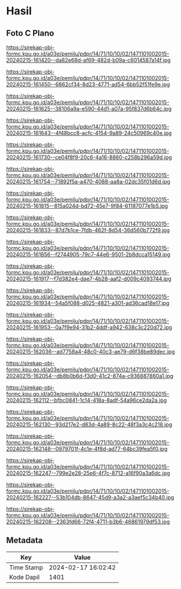 # Hasil

## Foto C Plano

https://sirekap-obj-formc.kpu.go.id/a03e/pemilu/pdpr/14/71/10/10/02/1471101002015-20240215-161420--da82e68d-af69-482d-b09a-c6014587a14f.jpg

https://sirekap-obj-formc.kpu.go.id/a03e/pemilu/pdpr/14/71/10/10/02/1471101002015-20240215-161450--6862cf34-8d23-4771-ad54-6bb52f51fe9e.jpg

https://sirekap-obj-formc.kpu.go.id/a03e/pemilu/pdpr/14/71/10/10/02/1471101002015-20240215-161625--38106a9a-e590-44d1-a07a-95f837d6b64c.jpg

https://sirekap-obj-formc.kpu.go.id/a03e/pemilu/pdpr/14/71/10/10/02/1471101002015-20240215-161643--4f48bcc8-acfc-4154-9a89-24c50969c40e.jpg

https://sirekap-obj-formc.kpu.go.id/a03e/pemilu/pdpr/14/71/10/10/02/1471101002015-20240215-161730--ce04f8f9-20c6-4a16-8860-c258b296a59d.jpg

https://sirekap-obj-formc.kpu.go.id/a03e/pemilu/pdpr/14/71/10/10/02/1471101002015-20240215-161754--71892f5a-a470-4088-aa8a-02dc35f01d6d.jpg

https://sirekap-obj-formc.kpu.go.id/a03e/pemilu/pdpr/14/71/10/10/02/1471101002015-20240215-161815--815a024d-bd72-45e7-9f84-61187077e1b5.jpg

https://sirekap-obj-formc.kpu.go.id/a03e/pemilu/pdpr/14/71/10/10/02/1471101002015-20240215-161833--87d7b1ce-7fdb-462f-8d54-36d560b772f9.jpg

https://sirekap-obj-formc.kpu.go.id/a03e/pemilu/pdpr/14/71/10/10/02/1471101002015-20240215-161856--f2744905-79c7-44e6-9501-2b8dcca15149.jpg

https://sirekap-obj-formc.kpu.go.id/a03e/pemilu/pdpr/14/71/10/10/02/1471101002015-20240215-161917--f7d382e4-dae7-4b28-aaf2-d009c4093744.jpg

https://sirekap-obj-formc.kpu.go.id/a03e/pemilu/pdpr/14/71/10/10/02/1471101002015-20240215-161934--54a5f088-d025-4821-a301-ad36cad18e17.jpg

https://sirekap-obj-formc.kpu.go.id/a03e/pemilu/pdpr/14/71/10/10/02/1471101002015-20240215-161953--0a7f9e94-31b2-4ddf-a942-638c3c220d72.jpg

https://sirekap-obj-formc.kpu.go.id/a03e/pemilu/pdpr/14/71/10/10/02/1471101002015-20240215-162036--ad7758a4-48c0-40c3-ae79-d6f38be89dec.jpg

https://sirekap-obj-formc.kpu.go.id/a03e/pemilu/pdpr/14/71/10/10/02/1471101002015-20240215-162054--db8b0b6d-f3d0-41c2-874a-c936887860a1.jpg

https://sirekap-obj-formc.kpu.go.id/a03e/pemilu/pdpr/14/71/10/10/02/1471101002015-20240215-162112--bfbc0841-1c14-418a-8adf-54a96ce2da2a.jpg

https://sirekap-obj-formc.kpu.go.id/a03e/pemilu/pdpr/14/71/10/10/02/1471101002015-20240215-162130--93d217e2-d83d-4a89-8c22-48f3a3c4c218.jpg

https://sirekap-obj-formc.kpu.go.id/a03e/pemilu/pdpr/14/71/10/10/02/1471101002015-20240215-162148--0979701f-4c1e-4f8d-ad77-64bc39fea5f0.jpg

https://sirekap-obj-formc.kpu.go.id/a03e/pemilu/pdpr/14/71/10/10/02/1471101002015-20240215-162247--799e2e28-25e6-4f7c-8712-a16f90a3a6dc.jpg

https://sirekap-obj-formc.kpu.go.id/a03e/pemilu/pdpr/14/71/10/10/02/1471101002015-20240215-162227--53b104db-8647-45d9-a3a2-a3aef5c34b40.jpg

https://sirekap-obj-formc.kpu.go.id/a03e/pemilu/pdpr/14/71/10/10/02/1471101002015-20240215-162208--2363fd66-72f4-4711-b3b6-46861979df53.jpg


## Metadata

| Key        | Value               |
| ---------- | ------------------- |
| Time Stamp | 2024-02-17 16:02:42 |
| Kode Dapil | 1401                |




